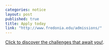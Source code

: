 ```yaml
---
categories: notice
layout: post
published: true
title: Apply today
link: "http://www.fredonia.edu/admissions/"
---
```





 [Click to discover the challenges that await you!](http://www.fredonia.edu/admissions/).
